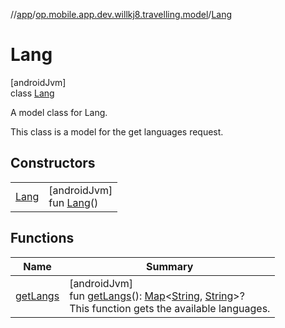 //[app](../../../index.md)/[op.mobile.app.dev.willkj8.travelling.model](../index.md)/[Lang](index.md)

# Lang

[androidJvm]\
class [Lang](index.md)

A model class for Lang.

This class is a model for the get languages request.

## Constructors

| | |
|---|---|
| [Lang](-lang.md) | [androidJvm]<br>fun [Lang](-lang.md)() |

## Functions

| Name | Summary |
|---|---|
| [getLangs](get-langs.md) | [androidJvm]<br>fun [getLangs](get-langs.md)(): [Map](https://kotlinlang.org/api/latest/jvm/stdlib/kotlin.collections/-map/index.html)&lt;[String](https://kotlinlang.org/api/latest/jvm/stdlib/kotlin/-string/index.html), [String](https://kotlinlang.org/api/latest/jvm/stdlib/kotlin/-string/index.html)&gt;?<br>This function gets the available languages. |
